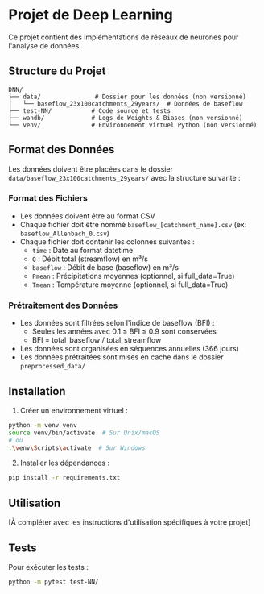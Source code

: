 # Projet de Deep Learning

Ce projet contient des implémentations de réseaux de neurones pour l'analyse de données.

## Structure du Projet

```
DNN/
├── data/               # Dossier pour les données (non versionné)
│   └── baseflow_23x100catchments_29years/  # Données de baseflow
├── test-NN/           # Code source et tests
├── wandb/             # Logs de Weights & Biases (non versionné)
└── venv/              # Environnement virtuel Python (non versionné)
```

## Format des Données

Les données doivent être placées dans le dossier `data/baseflow_23x100catchments_29years/` avec la structure suivante :

### Format des Fichiers
- Les données doivent être au format CSV
- Chaque fichier doit être nommé `baseflow_[catchment_name].csv` (ex: `baseflow_Allenbach_0.csv`)
- Chaque fichier doit contenir les colonnes suivantes :
  - `time` : Date au format datetime
  - `Q` : Débit total (streamflow) en m³/s
  - `baseflow` : Débit de base (baseflow) en m³/s
  - `Pmean` : Précipitations moyennes (optionnel, si full_data=True)
  - `Tmean` : Température moyenne (optionnel, si full_data=True)

### Prétraitement des Données
- Les données sont filtrées selon l'indice de baseflow (BFI) :
  - Seules les années avec 0.1 ≤ BFI ≤ 0.9 sont conservées
  - BFI = total_baseflow / total_streamflow
- Les données sont organisées en séquences annuelles (366 jours)
- Les données prétraitées sont mises en cache dans le dossier `preprocessed_data/`

## Installation

1. Créer un environnement virtuel :
```bash
python -m venv venv
source venv/bin/activate  # Sur Unix/macOS
# ou
.\venv\Scripts\activate  # Sur Windows
```

2. Installer les dépendances :
```bash
pip install -r requirements.txt
```

## Utilisation

[À compléter avec les instructions d'utilisation spécifiques à votre projet]

## Tests

Pour exécuter les tests :
```bash
python -m pytest test-NN/
``` 